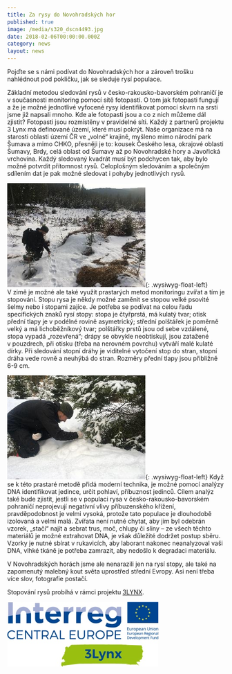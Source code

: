 ```yaml
---
title: Za rysy do Novohradských hor
published: true
image: /media/s320_dscn4493.jpg
date: 2018-02-06T00:00:00.000Z
category: news
layout: news
---
```

Pojďte se s námi podívat do Novohradských hor a zároveň trošku
nahlédnout pod pokličku, jak se sleduje rysí populace.

Základní metodou sledování rysů v česko-rakousko-bavorském pohraničí je
v současnosti monitoring pomocí sítě fotopastí. O tom jak fotopasti
fungují a že je možné jednotlivé vyfocené rysy identifikovat pomocí
skvrn na srsti jsme již napsali mnoho. Kde ale fotopasti jsou a co
z nich můžeme dál zjistit? Fotopasti jsou rozmístěny v pravidelné
síti. Každý z partnerů projektu 3 Lynx má definované území, které musí
pokrýt. Naše organizace má na starosti oblasti území ČR ve „volné“
krajině, myšleno mimo národní park Šumava a mimo CHKO, přesněji je to:
kousek Českého lesa, okrajové oblasti Šumavy, Brdy, celá oblast od
Šumavy až po Novohradské hory a Javořická vrchovina. Každý sledovaný
kvadrát musí být podchycen tak, aby bylo možné potvrdit přítomnost
rysů. Celoplošným sledováním a společným sdílením dat je pak možné
sledovat i pohyby jednotlivých rysů.

<div class="clearfix"></div>

![](/media/s320_img_0378.jpg){: .wysiwyg-float-left} V zimě je možné
ale také využít prastarých metod monitoringu zvířat a tím je
stopování. Stopu rysa je někdy možné zaměnit se stopou velké psovité
šelmy nebo i stopami zajíce. Je potřeba se podívat na celou řadu
specifických znaků rysí stopy: stopa je čtyřprstá, má kulatý tvar; otisk
přední tlapy je v podélné rovině asymetrický; střední polštářek je
poměrně velký a má lichoběžníkový tvar; polštářky prstů jsou od sebe
vzdálené, stopa vypadá „rozevřená“; drápy se obvykle neobtiskují, jsou
zatažené v pouzdrech, při otisku (třeba na nerovném povrchu) vytváří
malé kulaté dírky. Při sledování stopní dráhy je viditelné vytočení stop
do stran, stopní dráha vede rovně a neuhýbá do stran. Rozměry přední
tlapy jsou přibližně 6-9 cm.

<div class="clearfix"></div>

![](/media/s320_img_0385.jpg){: .wysiwyg-float-left} Když se k této
prastaré metodě přidá moderní technika, je možné pomocí analýzy DNA
identifikovat jedince, určit pohlaví, příbuznost jedinců. Cílem analýz
také bude zjistit, jestli se v populaci rysa v česko-rakousko-bavorském
pohraničí neprojevují negativní vlivy příbuzenského křížení,
pravděpodobnost je velmi vysoká, protože tato populace je dlouhodobě
izolovaná a velmi malá. Zvířata není nutné chytat, aby jim byl odebrán
vzorek, „stačí“ najít a sebrat trus, moč, chlupy či sliny – ze všech
těchto materiálů je možné extrahovat DNA, je však důležité dodržet
postup sběru. Vzorky je nutné sbírat v rukavicích, aby laborant nakonec
neanalyzoval vaši DNA, vlhké tkáně je potřeba zamrazit, aby nedošlo
k degradaci materiálu.

V Novohradských horách jsme ale nenarazili jen na rysí stopy, ale také na zapomenutý
malebný kout světa uprostřed střední Evropy. Asi není třeba více slov, fotografie postačí.

Stopování rysů probíhá v rámci projektu [3LYNX](/projects/3lynx).

![](/media/3lynx_cmyk_350.jpg)
